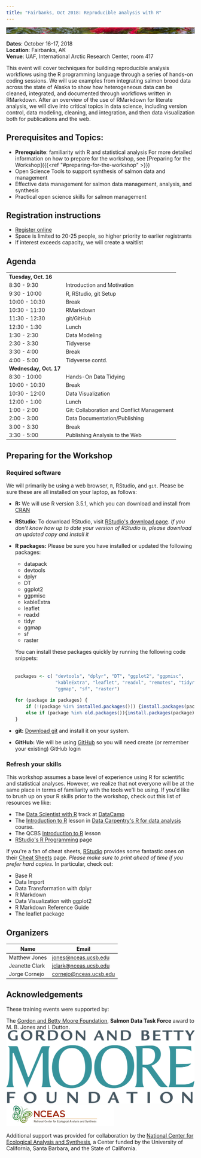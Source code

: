```yaml
---
title: "Fairbanks, Oct 2018: Reproducible analysis with R"
---
```


[![sasap_banner](/images/banner_test.jpg)](https://alaskasalmonandpeople.org)

__Dates__: October 16-17, 2018<br>
__Location__: Fairbanks, AK<br>
__Venue__: UAF, International Arctic Research Center, room 417

This event will cover techniques for building reproducible analysis workflows using
the R programming language through a series of hands-on coding sessions.  We will
use examples from integrating salmon brood data across the state of Alaska to show 
how heterogeneous data can be cleaned, integrated, and documented through workflows
written in RMarkdown.  After an overview of the use of RMarkdown for literate
analysis, we will dive into critical topics in data science, including version 
control, data modeling, cleaning, and integration, and then data visualization
both for publications and the web.

## Prerequisites and Topics:

- __Prerequisite__: familiarity with R and statistical analysis
    For more detailed information on how to prepare for the workshop, see [Preparing for the Workshop]({{<ref "#preparing-for-the-workshop" >}})
- Open Science Tools to support synthesis of salmon data and management
- Effective data management for salmon data management, analysis, and synthesis
- Practical open science skills for salmon management

## Registration instructions

- [Register online](https://docs.google.com/forms/d/e/1FAIpQLSfk5fRIwuhsTPZZOjqZ2QQUKxO66oDXetqzoOlb0DXUTiJ-8g/viewform?usp=sf_link)
- Space is limited to 20-25 people, so higher priority to earlier registrants
- If interest exceeds capacity, we will create a waitlist

## Agenda

|                      |                               |
|:---------------------|:------------------------------|
|**Tuesday, Oct. 16**  |                               |
|8:30 - 9:30           |Introduction and Motivation    |
|9:30 - 10:00          |R, RStudio, git Setup          |
|10:00 - 10:30         |Break                          |
|10:30 - 11:30         |RMarkdown                      |
|11:30 - 12:30         |git/GitHub                     |
|12:30 - 1:30          |Lunch                          |
|1:30 - 2:30           |Data Modeling                  |
|2:30 - 3:30           |Tidyverse                      |
|3:30 - 4:00           |Break                          |
|4:00 - 5:00           |Tidyverse contd.               |
|**Wednesday, Oct. 17**|                               |
|8:30 - 10:00          |Hands-On Data Tidying          |
|10:00 - 10:30         |Break                          |
|10:30 - 12:00         |Data Visualization             |
|12:00 - 1:00          |Lunch                          |
|1:00 - 2:00           |Git: Collaboration and Conflict Management      |
|2:00 - 3:00           |Data Documentation/Publishing  |
|3:00 - 3:30           |Break                          |
|3:30 - 5:00           |Publishing Analysis to the Web |

## Preparing for the Workshop

### Required software

We will primarily be using a web browser, `R`, RStudio, and `git`. Please be sure these are all installed on your laptop, as follows:

- **R:** We will use R version 3.5.1, which you can download and install from [CRAN](https://cran.rstudio.com)

- **RStudio**: To download RStudio, visit [RStudio's download page](https://www.rstudio.com/products/rstudio/download/).
  *If you don't know how up to date your version of RStudio is, please download an updated copy and install it*
    
- **R packages:** Please be sure you have installed or updated the following packages:

    - datapack
    - devtools
    - dplyr
    - DT
    - ggplot2
    - ggpmisc
    - kableExtra
    - leaflet
    - readxl
    - tidyr
    - ggmap
    - sf
    - raster
    
    You can install these packages quickly by running the following code snippets:

    ```r

    packages <- c( "devtools", "dplyr", "DT", "ggplot2", "ggpmisc", 
                   "kableExtra", "leaflet", "readxl", "remotes", "tidyr",
                   "ggmap", "sf", "raster")
    ```
    
    ```r
    for (package in packages) { 
        if (!(package %in% installed.packages())) {install.packages(package)} 
        else if (package %in% old.packages()){install.packages(package)}
    }
    ```

- **git:** [Download git](https://git-scm.com/downloads) and install it on your system.
- **GitHub:** We will be using [GitHub](https://github.com) so you will need create (or remember your existing) GitHub login

### Refresh your skills

This workshop assumes a base level of experience using R for scientific and statistical analyses.
However, we realize that not everyone will be at the same place in terms of familiarity with the tools we'll be using.
If you'd like to brush up on your R skills prior to the workshop, check out this list of resources we like:

- The [Data Scientist with R](https://www.datacamp.com/tracks/data-scientist-with-r) track at [DataCamp](https://www.datacamp.com)
- The [Introduction to R](http://www.datacarpentry.org/R-ecology-lesson/01-intro-to-r.html) lesson in [Data Carpentry's R for data analysis](http://www.datacarpentry.org/R-ecology-lesson/) course.
- The QCBS [Introduction to R](https://qcbs.ca/wiki/r) lesson
- [RStudio's R Programming](https://www.rstudio.com/online-learning/) page

If you're a fan of cheat sheets, [RStudio](https://www.rstudio.com) provides some fantastic ones on their [Cheat Sheets](https://www.rstudio.com/resources/cheatsheets/) page.
*Please make sure to print ahead of time if you prefer hard copies.*
In particular, check out:

* Base R
* Data Import 
* Data Transformation with dplyr 
* R Markdown
* Data Visualization with ggplot2
* R Markdown Reference Guide 
* The leaflet package


## Organizers

|Name         | Email              |
|-------------|--------------------|
|Matthew Jones| jones@nceas.ucsb.edu |
|Jeanette Clark| jclark@nceas.ucsb.edu |
|Jorge Cornejo| cornejo@nceas.ucsb.edu |


## Acknowledgements

These training events were supported by:

The [Gordon and Betty Moore Foundation](https://www.moore.org), __Salmon Data Task Force__ award to M. B. Jones and I. Dutton.
<img src="/images/moore-logo-color.jpg" id="moorelogo"/>
<img src="/images/nceas.png" id="nceaslogo"/>

Additional support was provided for collaboration by the [National Center for Ecological Analysis and Synthesis](https://www.nceas.ucsb.edu), a Center funded by the University of California, Santa Barbara, and the State of California.

